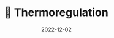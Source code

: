 ---
title: 🧠 Thermoregulation
date: '2022-12-02'
type: book
weight: 312
commentable: true
_build:
  render: always
  list: never
show_breadcrumb: true
---